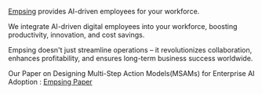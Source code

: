 
<body>
  <p><a href="https://empsing.com">Empsing</a> provides AI-driven employees for your workforce.</p>

<p>We integrate AI-driven digital employees into your workforce, boosting productivity, innovation, and cost savings.</p>

<p>Empsing doesn't just streamline operations – it revolutionizes collaboration, enhances profitability, and ensures long-term business success worldwide.</p>

<p>Our Paper on Designing Multi-Step Action Models(MSAMs) for Enterprise AI Adoption : <a href="https://github.com/empsing/empsing_v1.5/blob/main/Designing%20MSAM%20for%20Enterprise%20AI%20Adoption.pdf"> Empsing Paper</a></p>
</body>
